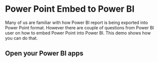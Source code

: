 # Power Point Embed to Power BI

Many of us are familiar with how Power BI report is being exported into Power Point format. However there are couple of questions from Power BI user on how to embed Power Point into Power BI. This demo shows how you can do that.

## Open your Power BI apps
